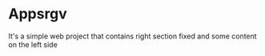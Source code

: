# Appsrgv
It's a simple web project that contains right section fixed and some content on the left side
